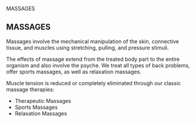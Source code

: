 MASSAGES

MASSAGES
--------

Massages involve the mechanical manipulation of the skin, connective tissue, and muscles using stretching, pulling, and pressure stimuli.

The effects of massage extend from the treated body part to the entire organism and also involve the psyche. We treat all types of back problems, offer sports massages, as well as relaxation massages.

Muscle tension is reduced or completely eliminated through our classic massage therapies:

*   Therapeutic Massages
*   Sports Massages
*   Relaxation Massages